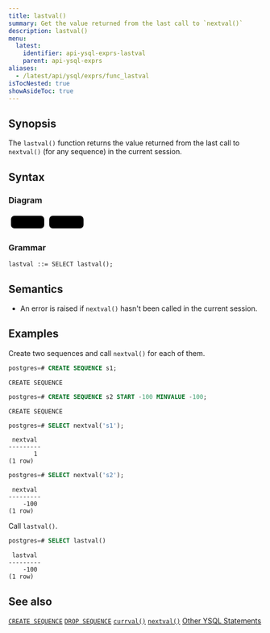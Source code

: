 ```yaml
---
title: lastval()
summary: Get the value returned from the last call to `nextval()`
description: lastval()
menu:
  latest:
    identifier: api-ysql-exprs-lastval
    parent: api-ysql-exprs
aliases:
  - /latest/api/ysql/exprs/func_lastval
isTocNested: true
showAsideToc: true
---
```


## Synopsis

The `lastval()` function returns the value returned from the last call to `nextval()` (for any sequence) in the current session.

## Syntax

### Diagram

<svg class="rrdiagram" version="1.1" xmlns:xlink="http://www.w3.org/1999/xlink" xmlns="http://www.w3.org/2000/svg" width="154" height="35" viewbox="0 0 154 35"><path class="connector" d="M0 22h5m66 0h10m68 0h5"/><rect class="literal" x="5" y="5" width="66" height="25" rx="7"/><text class="text" x="15" y="22">SELECT</text><rect class="literal" x="81" y="5" width="68" height="25" rx="7"/><text class="text" x="91" y="22">lastval()</text></svg>

### Grammar

```
lastval ::= SELECT lastval();
```

## Semantics

- An error is raised if `nextval()` hasn't been called in the current session.

## Examples

Create two sequences and call `nextval()` for each of them.

```sql
postgres=# CREATE SEQUENCE s1;
```

```
CREATE SEQUENCE
```

```sql
postgres=# CREATE SEQUENCE s2 START -100 MINVALUE -100;
```

```
CREATE SEQUENCE
```

```sql
postgres=# SELECT nextval('s1');
```

```
 nextval
---------
       1
(1 row)
```

```sql
postgres=# SELECT nextval('s2');
```

```
 nextval
---------
    -100
(1 row)
```

Call `lastval()`.

```sql
postgres=# SELECT lastval()
```

```
 lastval
---------
    -100
(1 row)

```

## See also

[`CREATE SEQUENCE`](../create_sequence)
[`DROP SEQUENCE`](../drop_sequence)
[`currval()`](../currval_sequence)
[`nextval()`](../nextval_sequence)
[Other YSQL Statements](..)
